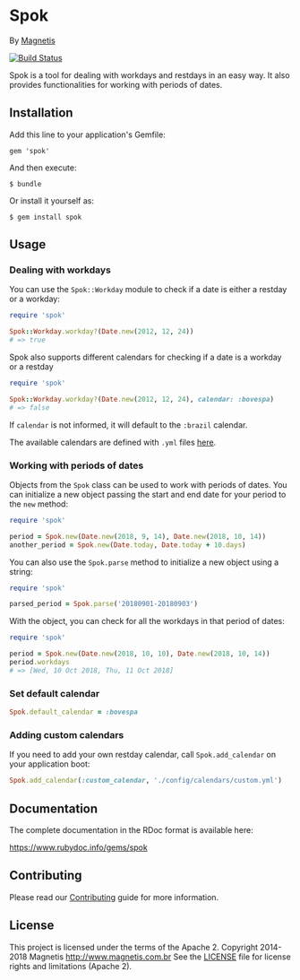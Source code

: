 # Spok

By [Magnetis](https://magnetis.com.br)

[![Build Status](https://travis-ci.org/magnetis/spok.svg?branch=master)](https://travis-ci.org/magnetis/spok)

Spok is a tool for dealing with workdays and restdays in an easy way.
It also provides functionalities for working with periods of dates.

## Installation

Add this line to your application's Gemfile:

    gem 'spok'

And then execute:

    $ bundle

Or install it yourself as:

    $ gem install spok

## Usage

### Dealing with workdays

You can use the `Spok::Workday` module to check if a date is either a restday or a workday:

```ruby
require 'spok'

Spok::Workday.workday?(Date.new(2012, 12, 24))
# => true
```

Spok also supports different calendars for checking if a date is a workday or a
restday

```ruby
require 'spok'

Spok::Workday.workday?(Date.new(2012, 12, 24), calendar: :bovespa)
# => false
```

If `calendar` is not informed, it will default to the `:brazil` calendar.

The available calendars are defined with `.yml` files [here](lib/spok/config/).

### Working with periods of dates

Objects from the `Spok` class can be used to work with periods of dates. You can
initialize a new object passing the start and end date for your period to the
`new` method:

```ruby
require 'spok'

period = Spok.new(Date.new(2018, 9, 14), Date.new(2018, 10, 14))
another_period = Spok.new(Date.today, Date.today + 10.days)
```

You can also use the `Spok.parse` method to initialize a new object using a string:

```ruby
require 'spok'

parsed_period = Spok.parse('20180901-20180903')
```

With the object, you can check for all the workdays in that period of dates:

```ruby
require 'spok'

period = Spok.new(Date.new(2018, 10, 10), Date.new(2018, 10, 14))
period.workdays
# => [Wed, 10 Oct 2018, Thu, 11 Oct 2018]
```

### Set default calendar
```ruby
Spok.default_calendar = :bovespa
```

### Adding custom calendars

If you need to add your own restday calendar, call `Spok.add_calendar` on your
application boot:

```ruby
Spok.add_calendar(:custom_calendar, './config/calendars/custom.yml')
```

## Documentation

The complete documentation in the RDoc format is available here:

https://www.rubydoc.info/gems/spok

## Contributing

Please read our [Contributing](CONTRIBUTING.md) guide for more information.

## License

This project is licensed under the terms of the Apache 2. Copyright 2014-2018 Magnetis http://www.magnetis.com.br
See the [LICENSE](LICENSE.txt) file for license rights and limitations (Apache 2).
